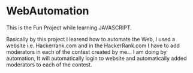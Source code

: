 # WebAutomation
This is the Fun Project while learning JAVASCRIPT. 

Basically by this project I learend how to automate the Web, I used a website i.e. Hackerrank.com and in the HackerRank.com I have to add moderators in each of the contest created by me... I am doing by automation, It will automatically login to website and automatically added moderators to each of the contest.
